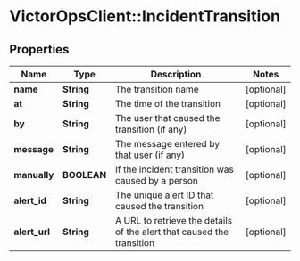 # VictorOpsClient::IncidentTransition

## Properties

| Name          | Type        | Description                                                           | Notes      |
| ------------- | ----------- | --------------------------------------------------------------------- | ---------- |
| **name**      | **String**  | The transition name                                                   | [optional] |
| **at**        | **String**  | The time of the transition                                            | [optional] |
| **by**        | **String**  | The user that caused the transition (if any)                          | [optional] |
| **message**   | **String**  | The message entered by that user (if any)                             | [optional] |
| **manually**  | **BOOLEAN** | If the incident transition was caused by a person                     | [optional] |
| **alert_id**  | **String**  | The unique alert ID that caused the transition                        | [optional] |
| **alert_url** | **String**  | A URL to retrieve the details of the alert that caused the transition | [optional] |
